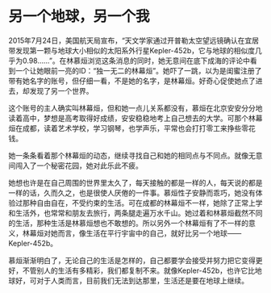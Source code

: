 # 另一个地球，另一个我

2015年7月24日，美国航天局宣布，“天文学家通过开普勒太空望远镜确认在宜居带发现第一颗与地球大小相似的太阳系外行星Kepler-452b，它与地球的相似度几乎为0.98……”。在林慕烜浏览这条消息的同时，她无意间在底下成海的评论中看到一个让她眼前一亮的ID：“独一无二的林幕烜”。她吓了一跳，以为是闺蜜注册了带有她名字的账号，但仔细一看，不是她的名字，是林幕烜。好奇心促使她点了进去，却发现了另一个世界。 

这个账号的主人确实叫林幕烜，但和她一点儿关系都没有，慕烜在北京安安分分地读着高中，梦想是高考取得好成绩，安安稳稳地考上自己想去的大学。可那个林幕烜在成都，读着艺术学校，学习钢琴，也学声乐，平常也会打打零工来挣些零花钱。 

她一条条看着那个林幕烜的动态，继续寻找自己和她的相同点与不同点。就像无意间闯入了一个秘密花园，她对此乐此不疲。 

她想也许是在自己周围的世界里太久了，每天接触的都是一样的人，每天说的都是一样的话，久而久之，也是很使人厌倦的一件事。慕烜性子安静而乖巧，她没有体验过那种自由自在，不受约束的生活。可在成都的林幕烜不一样，她除了正常上学和生活外，也常常和朋友去旅行，两条腿走遍万水千山。她过着和林慕烜截然不同的生活，那种生活是林慕烜想也不敢想的。所以另外一个林幕烜有了不一样的意义，林幕烜对她而言，像生活在平行宇宙中的自己，就好比另一个地球——Kepler-452b。 

慕烜渐渐明白了，无论自己的生活是怎样的，自己都要学会接受并努力把它变得更好，不管别人的生活有多精彩，我们都复制不来。就像Kepler-452b，也许它比地球好，可对于人类而言，目前我们无法到达那里，生活还是要在地球上继续。